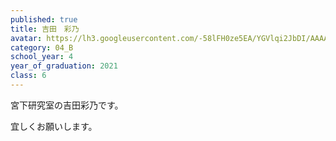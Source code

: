 ```yaml
---
published: true
title: 吉田　彩乃
avatar: https://lh3.googleusercontent.com/-58lFH0ze5EA/YGVlqi2JbDI/AAAAAAAAUng/QnSbQDQUkkkBOSsjtZJy8RpX0l8av_uaACE0YBhgLKroEAL1Ocqx_G-6TeUw-s7kVWIY5ZYAnnehDS8zjwa7uMnTlPFnLEWfIge03wCy7KkA8RBYjdjh6VSU4b3r9u4xtqZ0BsGoIUdurWpwtqS_-1yYrQq0wcpcH8Woz8oyD2XrwU4TihKONmUeOm798OLYpnK6wfMFv8jtZM-wqRXsc4USxIQtxerJr7fs0a1iqbXVxYOvTQirFSIeAlO1qTrgRSWIFbirVxQPsgCIGgzaBN6naKtFmtUTksaUFml8U0Q8To0JDw7RHJFuT6VKRzLJKyyHpWrICcuAqIbihNGRZw6nkSfib_d2As6211E8OIWFBoJ7dAgZIr_bA2SGspjVQbVyQEP0t40G3yEr9iQc61YX6I7PQDoP_zc5yQRrW5G5A0PD-nqfc_izIpzflpG-ZQ0pITdVSK7nV3fCTL5qbG2-xzt937JTCJuOpyH2gv2H8Vh6ZX6UCIKgJ43zsLitrXMafCoZ-rSLDv0zG3mH-eLIein4omjPLupjoFYl7jTf_4UW_CqFaTWZF0xB5nf0KPmiPjlTgBR0kSSHJGBFklgyquQlbjikuh9nvXkS_JrA77DLqmvs0iOmT6GhByGi0eBSmwVuPTHDtOphiMk_d-cpdMfIFsQXp7iVP1vrND9IZHEMAuSVI6vm7j2jWTrMGXRUi_vyV0VBRf7oWPQJf96QIGlxtWhLDZ_NyDw-7IapP8WxEWvtq_wLsBwrIj0lIo0W40LIqM2zxtgDtiQFxnyM_cTHu15L1-l5MMJPPlYMG/A0421243-98D5-40AE-93AB-620967864DF5.jpg
category: 04_B
school_year: 4
year_of_graduation: 2021
class: 6
---
```

宮下研究室の吉田彩乃です。

宜しくお願いします。
